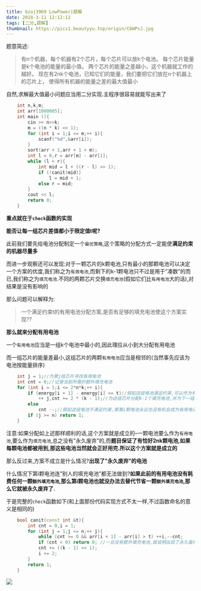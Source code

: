 ```yaml
---
title: bzoj3969 LowPower|题解
date: 2018-3-11 12:12:12
tags: [二分,题解]
thumbnail: https://pics1.beautyyu.top/origin/C6WPsJ.jpg
---
```


题意简述:

> 有n个机器，每个机器有2个芯片，每个芯片可以放k个电池。
>   每个芯片能量是k个电池的能量的最小值。
>   两个芯片的能量之差越小，这个机器就工作的越好。
>   现在有2nk个电池，已知它们的能量，我们要把它们放在n个机器上的芯片上，
>   使得所有机器的能量之差的最大值最小

自然,求解最大值最小问题应当用二分实现.主程序很容易就能写出来了

```c++
    int n,k,m;
    int arr[1000005];
    int main (){
        cin >> n>>k;
        m = ((n * k) << 1);
        for (int i = 1;i <= m;++ i){
            scanf("%d",&arr[i]);
        }
        sort(arr + 1,arr + 1 + m);
        int l = 0,r = arr[m] - arr[1];
        while (l < r){
            int mid = l + ((r - l) >> 1);
            if (!canit(mid))
                l = mid + 1;
            else r = mid;
        }
        cout << l;
        return 0;
    }
```

**重点就在于`check`函数的实现**

**能否让每一组芯片差值都小于限定值t呢?**

此前我们要先给电池分配制定一个`最优策略`,这个策略的分配方式一定能使**满足约束的机器尽量多**

而进一步观察还可以发现:对于一颗芯片的k颗电池,只有最小的那颗电池可以决定一个方案的优度,我们称之为`有效电池`,而剩下的k-1颗电池只不过是用于”凑数”的而已,我们称之为`填充电池`.不同的两颗芯片交换`填充电池`(假如它们比`有用电池`大的话),对结果是没有影响的

那么问题可以解释为:

> 一个满足约束t的有用电池分配方案,是否有足够的填充电池使这个方案实现??

**那么就来分配有用电池**

一个`有用电池`应当是一组k个电池中最小的,因此理应从小到大分配有用电池

而一组芯片的能量差最小,这组芯片的两颗`有用电池`应当是相邻的(当然事先应该为电池按能量排序)

```c++
    int j = 1;//为第j组芯片寻找有用电池
    int cnt = 0;//记录当前所需的额外填充电池
    for (int i = 1;i <= 2*n*k;++ i){
        if (energy[i + 1] - energy[i] <= t)//假如这组电池满足约束,可以作为有用电池
            ++ j,cnt += 2 * (k - 1);//为这组芯片分配k-1个填充电池,并为下一组芯片寻找有用电池
        else
            cnt --;//假如这组电池不满足约束,那第i颗电池永远也没有机会成为有用电池了.但它还可以发光发热--为之前的有用电池充当填充电池(注意这些有用电池一定比第i颗电池能量小,因为它们已经按能量排序了).那么有了这位"志愿者",我们就可以省下一颗额外填充电池
        if (j >= n) return 1;
    }
```

注意:如果分配如上述那样顺利的话,这个方案就是成立的–一颗电池要么作为`有用电池`,要么作为`填充电池`,总之没有”永久废弃”的,而**题目保证了有恰好2nk颗电池,如果每颗电池都被用到,那这些电池当然就会正好用完.所以这个方案就是成立的**

那么反过来,方案不成立是什么情况?**出现了”永久废弃”的电池**

什么情况下第i颗电池连”别人的填充电池”都无法做到?**如果此前的有用电池没有耗费任何一颗`额外填充电池`,那么第i颗电池也就没办法去替代节省一颗`额外填充电池`,那么它就被永久废弃了.**

于是完整的`check`函数如下(和上面那份代码实现方式不太一样,不过函数命名的意义是相同的)

```c++
    bool canit(const int &t){
        int cnt = 0,i = 1;
        for (int j = 1;j <= n;++ j){
            while (cnt >= 0 && arr[i + 1] - arr[i] > t) ++i,--cnt;
            if (cnt < 0) return 0; //一旦没有额外填充电池,就说明出现了永久废弃电池,这种方案就不成立了
            cnt += ((k - 1) << 1);
            i += 2;
        }
        return 1;
    }
```

![](https://pics1.beautyyu.top/origin/C6WPsJ.jpg)
